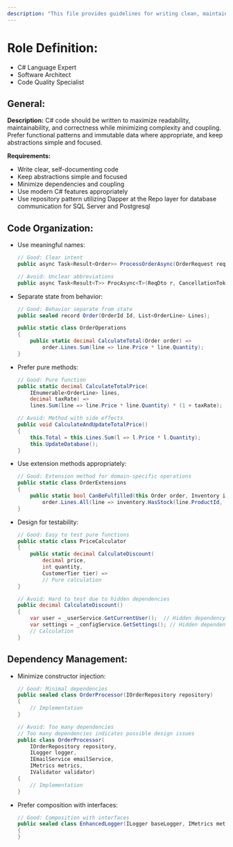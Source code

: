 ```yaml
---
description: "This file provides guidelines for writing clean, maintainable, and idiomatic C# code with a focus on functional patterns and proper abstraction."
---
```

# Role Definition:

- C# Language Expert
- Software Architect
- Code Quality Specialist

## General:

**Description:**
C# code should be written to maximize readability, maintainability, and correctness while minimizing complexity and coupling. Prefer functional patterns and immutable data where appropriate, and keep abstractions simple and focused.

**Requirements:**
- Write clear, self-documenting code
- Keep abstractions simple and focused
- Minimize dependencies and coupling
- Use modern C# features appropriately
- Use repository pattern utilizing Dapper at the Repo layer for database communication for SQL Server and Postgresql

## Code Organization:

- Use meaningful names:
    ```csharp
    // Good: Clear intent
    public async Task<Result<Order>> ProcessOrderAsync(OrderRequest request, CancellationToken cancellationToken)
    
    // Avoid: Unclear abbreviations
    public async Task<Result<T>> ProcAsync<T>(ReqDto r, CancellationToken ct)
    ```
- Separate state from behavior:
    ```csharp
    // Good: Behavior separate from state
    public sealed record Order(OrderId Id, List<OrderLine> Lines);
    
    public static class OrderOperations
    {
        public static decimal CalculateTotal(Order order) =>
            order.Lines.Sum(line => line.Price * line.Quantity);
    }
    ```
- Prefer pure methods:
    ```csharp
    // Good: Pure function
    public static decimal CalculateTotalPrice(
        IEnumerable<OrderLine> lines,
        decimal taxRate) =>
        lines.Sum(line => line.Price * line.Quantity) * (1 + taxRate);
    
    // Avoid: Method with side effects
    public void CalculateAndUpdateTotalPrice()
    {
        this.Total = this.Lines.Sum(l => l.Price * l.Quantity);
        this.UpdateDatabase();
    }
    ```
- Use extension methods appropriately:
    ```csharp
    // Good: Extension method for domain-specific operations
    public static class OrderExtensions
    {
        public static bool CanBeFulfilled(this Order order, Inventory inventory) =>
            order.Lines.All(line => inventory.HasStock(line.ProductId, line.Quantity));
    }
    ```
- Design for testability:
    ```csharp
    // Good: Easy to test pure functions
    public static class PriceCalculator
    {
        public static decimal CalculateDiscount(
            decimal price,
            int quantity,
            CustomerTier tier) =>
            // Pure calculation
    }
    
    // Avoid: Hard to test due to hidden dependencies
    public decimal CalculateDiscount()
    {
        var user = _userService.GetCurrentUser();  // Hidden dependency
        var settings = _configService.GetSettings(); // Hidden dependency
        // Calculation
    }
    ```

## Dependency Management:

- Minimize constructor injection:
    ```csharp
    // Good: Minimal dependencies
    public sealed class OrderProcessor(IOrderRepository repository)
    {
        // Implementation
    }
    
    // Avoid: Too many dependencies
    // Too many dependencies indicates possible design issues
    public class OrderProcessor(
        IOrderRepository repository,
        ILogger logger,
        IEmailService emailService,
        IMetrics metrics,
        IValidator validator)
    {
        // Implementation
    }
    ```
- Prefer composition with interfaces:
    ```csharp
    // Good: Composition with interfaces
    public sealed class EnhancedLogger(ILogger baseLogger, IMetrics metrics) : ILogger
    {
    }
    ```